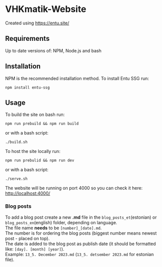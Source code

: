# VHKmatik-Website

Created using https://entu.site/

## Requirements

Up to date versions of: NPM, Node.js and bash

## Installation

NPM is the recommended installation method. To install Entu SSG run:

```shell
npm install entu-ssg
```

## Usage

To build the site on bash run:

```shell
npm run prebuild && npm run build
```

or with a bash script:

```shell
./build.sh

```

To host the site locally run:

```shell
npm run prebulid && npm run dev
```

or with a bash script:

```shell
./serve.sh

```

The website will be running on port 4000 so you can check it here: [http://localhost:4000/](http://localhost:4000)

### Blog posts

To add a blog post create a new **.md** file in the `blog_posts_et`(estonian) or `blog_posts_en`(english) folder, depending on language.\
The file name **needs** to be `[number]_[date].md`.\
The number is for ordering the blog posts (biggest number means newest post - placed on top).\
The date is added to the blog post as publish date (it should be formatted like: `[day]. [month] [year]`).\
Example: `13_5. December 2023.md` (`13_5. detsember 2023.md` for estonian file).
